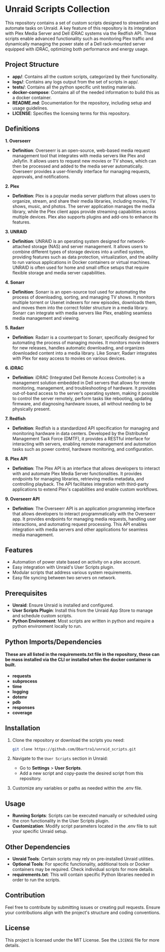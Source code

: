 # Unraid Scripts Collection

This repository contains a set of custom scripts designed to streamline and automate tasks on Unraid. A key feature of this repository is its integration with Plex Media Server and Dell iDRAC systems via the Redfish API. These scripts enable advanced functionality such as monitoring Plex traffic and dynamically managing the power state of a Dell rack-mounted server equipped with iDRAC, optimizing both performance and energy usage.

## Project Structure

- **app/**: Contains all the custom scripts, categorized by their functionality.
- **logs/**: Contains any logs output from the set of scripts in app/.
- **tests/**: Contains all the python specific unit testing materials.
- **docker-compose**: Contains all of the needed information to build this as a docker container.
- **README.md**: Documentation for the repository, including setup and usage guidelines.
- **LICENSE**: Specifies the licensing terms for this repository.


## Definitions

**1. Overseerr**
- **Definition**: Overseerr is an open-source, web-based media request management tool that integrates with media servers like Plex and Jellyfin. It allows users to request new movies or TV shows, which can then be processed and added to the media server automatically. Overseerr provides a user-friendly interface for managing requests, approvals, and notifications.

**2. Plex**
- **Definition**: Plex is a popular media server platform that allows users to organize, stream, and share their media libraries, including movies, TV shows, music, and photos. The server application manages the media library, while the Plex client apps provide streaming capabilities across multiple devices. Plex also supports plugins and add-ons to enhance its features.

**3. UNRAID**
- **Definition**: UNRAID is an operating system designed for network-attached storage (NAS) and server management. It allows users to combine different types of storage devices into a unified system, providing features such as data protection, virtualization, and the ability to run various applications in Docker containers or virtual machines. UNRAID is often used for home and small office setups that require flexible storage and media server capabilities.

**4. Sonarr**
- **Definition**: Sonarr is an open-source tool used for automating the process of downloading, sorting, and managing TV shows. It monitors multiple torrent or Usenet indexers for new episodes, downloads them, and moves them into the correct folder structure in a media library. Sonarr can integrate with media servers like Plex, enabling seamless media management and viewing.

**5. Radarr**
- **Definition**: Radarr is a counterpart to Sonarr, specifically designed for automating the process of managing movies. It monitors movie indexers for new releases, handles automatic downloading, and organizes downloaded content into a media library. Like Sonarr, Radarr integrates with Plex for easy access to movies on various devices.

**6. iDRAC**
- **Definition**: iDRAC (Integrated Dell Remote Access Controller) is a management solution embedded in Dell servers that allows for remote monitoring, management, and troubleshooting of hardware. It provides out-of-band access to the server’s operating system, making it possible to control the server remotely, perform tasks like rebooting, updating firmware, and diagnosing hardware issues, all without needing to be physically present.

**7. Redfish**
- **Definition**: Redfish is a standardized API specification for managing and monitoring hardware in data centers. Developed by the Distributed Management Task Force (DMTF), it provides a RESTful interface for interacting with servers, enabling remote management and automation tasks such as power control, hardware monitoring, and configuration.

**8. Plex API**
- **Definition**: The Plex API is an interface that allows developers to interact with and automate Plex Media Server functionalities. It provides endpoints for managing libraries, retrieving media metadata, and controlling playback. The API facilitates integration with third-party applications to extend Plex's capabilities and enable custom workflows.

**9. Overseerr API**
- **Definition**: The Overseerr API is an application programming interface that allows developers to interact programmatically with the Overseerr app. It provides endpoints for managing media requests, handling user interactions, and automating request processing. This API enables integration with media servers and other applications for seamless media management.

## Features

- Automation of power state based on activity on a plex account.
- Easy integration with Unraid's User Scripts plugin.
- Modular scripts that address various system requirements.
- Easy file syncing between two servers on network.

## Prerequisites

- **Unraid**: Ensure Unraid is installed and configured.
- **User Scripts Plugin**: Install this from the Unraid App Store to manage and schedule custom scripts.
- **Python Environment**: Most scripts are written in python and require a python environment locally to run.

## Python Imports/Dependencies

#### **These are all listed in the requirements.txt file in the repository, these can be mass installed via the CLI or installed when the docker container is built.**

- **requests**
- **subprocess**
- **time**
- **logging**
- **dotenv**
- **pdb**
- **responses**
- **coverage**


## Installation

1. Clone the repository or download the scripts you need:
   ```bash
   git clone https://github.com/Dbartra1/unraid_scripts.git
   ```

2. Navigate to the `User Scripts` section in Unraid:
   - Go to **Settings** > **User Scripts**.
   - Add a new script and copy-paste the desired script from this repository.

3. Customize any variables or paths as needed within the .env file.

## Usage

- **Running Scripts**: Scripts can be executed manually or scheduled using the cron functionality in the User Scripts plugin.
- **Customization**: Modify script parameters located in the .env file to suit your specific Unraid setup.

## Other Dependencies

- **Unraid Tools**: Certain scripts may rely on pre-installed Unraid utilities.
- **Optional Tools**: For specific functionality, additional tools or Docker containers may be required. Check individual scripts for more details.
- **requirements.txt**: This will contain specific Python libraries needed in order to run the scripts. 

## Contribution

Feel free to contribute by submitting issues or creating pull requests. Ensure your contributions align with the project's structure and coding conventions.

## License

This project is licensed under the MIT License. See the `LICENSE` file for more details.